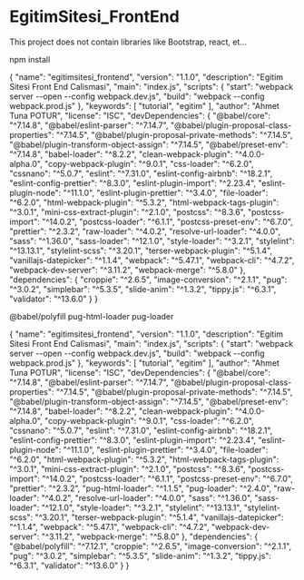 # EgitimSitesi_FrontEnd
This project does not contain libraries like Bootstrap, react, et...

npm install

{
  "name": "egitimsitesi_frontend",
  "version": "1.1.0",
  "description": "Egitim Sitesi Front End Calismasi",
  "main": "index.js",
  "scripts": {
    "start": "webpack server --open --config webpack.dev.js",
    "build": "webpack --config webpack.prod.js"
  },
  "keywords": [
    "tutorial",
    "egitim"
  ],
  "author": "Ahmet Tuna POTUR",
  "license": "ISC",
  "devDependencies": {
    "@babel/core": "^7.14.8",
    "@babel/eslint-parser": "^7.14.7",
    "@babel/plugin-proposal-class-properties": "^7.14.5",
    "@babel/plugin-proposal-private-methods": "^7.14.5",
    "@babel/plugin-transform-object-assign": "^7.14.5",
    "@babel/preset-env": "^7.14.8",
    "babel-loader": "^8.2.2",
    "clean-webpack-plugin": "^4.0.0-alpha.0",
    "copy-webpack-plugin": "^9.0.1",
    "css-loader": "^6.2.0",
    "cssnano": "^5.0.7",
    "eslint": "^7.31.0",
    "eslint-config-airbnb": "^18.2.1",
    "eslint-config-prettier": "^8.3.0",
    "eslint-plugin-import": "^2.23.4",
    "eslint-plugin-node": "^11.1.0",
    "eslint-plugin-prettier": "^3.4.0",
    "file-loader": "^6.2.0",
    "html-webpack-plugin": "^5.3.2",
    "html-webpack-tags-plugin": "^3.0.1",
    "mini-css-extract-plugin": "^2.1.0",
    "postcss": "^8.3.6",
    "postcss-import": "^14.0.2",
    "postcss-loader": "^6.1.1",
    "postcss-preset-env": "^6.7.0",
    "prettier": "^2.3.2",
    "raw-loader": "^4.0.2",
    "resolve-url-loader": "^4.0.0",
    "sass": "^1.36.0",
    "sass-loader": "^12.1.0",
    "style-loader": "^3.2.1",
    "stylelint": "^13.13.1",
    "stylelint-scss": "^3.20.1",
    "terser-webpack-plugin": "^5.1.4",
    "vanillajs-datepicker": "^1.1.4",
    "webpack": "^5.47.1",
    "webpack-cli": "^4.7.2",
    "webpack-dev-server": "^3.11.2",
    "webpack-merge": "^5.8.0"
  },
  "dependencies": {
    "croppie": "^2.6.5",
    "image-conversion": "^2.1.1",
    "pug": "^3.0.2",
    "simplebar": "^5.3.5",
    "slide-anim": "^1.3.2",
    "tippy.js": "^6.3.1",
    "validator": "^13.6.0"
  }
}




@babel/polyfill
pug-html-loader
pug-loader

{
  "name": "egitimsitesi_frontend",
  "version": "1.1.0",
  "description": "Egitim Sitesi Front End Calismasi",
  "main": "index.js",
  "scripts": {
    "start": "webpack server --open --config webpack.dev.js",
    "build": "webpack --config webpack.prod.js"
  },
  "keywords": [
    "tutorial",
    "egitim"
  ],
  "author": "Ahmet Tuna POTUR",
  "license": "ISC",
  "devDependencies": {
    "@babel/core": "^7.14.8",
    "@babel/eslint-parser": "^7.14.7",
    "@babel/plugin-proposal-class-properties": "^7.14.5",
    "@babel/plugin-proposal-private-methods": "^7.14.5",
    "@babel/plugin-transform-object-assign": "^7.14.5",
    "@babel/preset-env": "^7.14.8",
    "babel-loader": "^8.2.2",
    "clean-webpack-plugin": "^4.0.0-alpha.0",
    "copy-webpack-plugin": "^9.0.1",
    "css-loader": "^6.2.0",
    "cssnano": "^5.0.7",
    "eslint": "^7.31.0",
    "eslint-config-airbnb": "^18.2.1",
    "eslint-config-prettier": "^8.3.0",
    "eslint-plugin-import": "^2.23.4",
    "eslint-plugin-node": "^11.1.0",
    "eslint-plugin-prettier": "^3.4.0",
    "file-loader": "^6.2.0",
    "html-webpack-plugin": "^5.3.2",
    "html-webpack-tags-plugin": "^3.0.1",
    "mini-css-extract-plugin": "^2.1.0",
    "postcss": "^8.3.6",
    "postcss-import": "^14.0.2",
    "postcss-loader": "^6.1.1",
    "postcss-preset-env": "^6.7.0",
    "prettier": "^2.3.2",
    "pug-html-loader": "^1.1.5",
    "pug-loader": "^2.4.0",
    "raw-loader": "^4.0.2",
    "resolve-url-loader": "^4.0.0",
    "sass": "^1.36.0",
    "sass-loader": "^12.1.0",
    "style-loader": "^3.2.1",
    "stylelint": "^13.13.1",
    "stylelint-scss": "^3.20.1",
    "terser-webpack-plugin": "^5.1.4",
    "vanillajs-datepicker": "^1.1.4",
    "webpack": "^5.47.1",
    "webpack-cli": "^4.7.2",
    "webpack-dev-server": "^3.11.2",
    "webpack-merge": "^5.8.0"
  },
  "dependencies": {
    "@babel/polyfill": "^7.12.1",
    "croppie": "^2.6.5",
    "image-conversion": "^2.1.1",
    "pug": "^3.0.2",
    "simplebar": "^5.3.5",
    "slide-anim": "^1.3.2",
    "tippy.js": "^6.3.1",
    "validator": "^13.6.0"
  }
}
